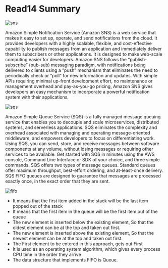 # Read14 Summary

![sns](https://d1.awsstatic.com/diagrams/Product-page-diagram-Amazon-SNS_event-driven-SNS-compute%402X_.4b9c0a75aa40bda9cdb12f0176930a12da2872bf.png)

Amazon Simple Notification Service (Amazon SNS) is a web service that makes it easy to set up, operate, and send notifications from the cloud. It provides developers with a highly scalable, flexible, and cost-effective capability to publish messages from an application and immediately deliver them to subscribers or other applications. It is designed to make web-scale computing easier for developers. Amazon SNS follows the “publish-subscribe” (pub-sub) messaging paradigm, with notifications being delivered to clients using a “push” mechanism that eliminates the need to periodically check or “poll” for new information and updates. With simple APIs requiring minimal up-front development effort, no maintenance or management overhead and pay-as-you-go pricing, Amazon SNS gives developers an easy mechanism to incorporate a powerful notification system with their applications.

![sqs](https://docs.aws.amazon.com/sdk-for-javascript/v2/developer-guide/images/code-samples-sqs.png)

Amazon Simple Queue Service (SQS) is a fully managed message queuing service that enables you to decouple and scale microservices, distributed systems, and serverless applications. SQS eliminates the complexity and overhead associated with managing and operating message-oriented middleware, and empowers developers to focus on differentiating work. Using SQS, you can send, store, and receive messages between software components at any volume, without losing messages or requiring other services to be available. Get started with SQS in minutes using the AWS console, Command Line Interface or SDK of your choice, and three simple commands. SQS offers two types of message queues. Standard queues offer maximum throughput, best-effort ordering, and at-least-once delivery. SQS FIFO queues are designed to guarantee that messages are processed exactly once, in the exact order that they are sent.

![fifo](https://www.javascripttutorial.net/wp-content/uploads/2016/08/JavaScript-Queue-Illustration.png)

* It means that the first item added in the stack will be the last item popped out of the stack
* It means that the first item in the queue will be the first item out of the queue
*  The new element is inserted below the existing element, So that the oldest element can be at the top and taken out first.
* The new element is inserted above the existing element, So that the newest element can be at the top and taken out first.
* The First element to be entered in this approach, gets out First
*  It is used as an operating system algorithm, which gives every process CPU time in the order they arrive
* The data structure that implements FIFO is Queue.